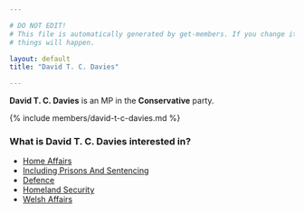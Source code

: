 ```yaml
---

# DO NOT EDIT!
# This file is automatically generated by get-members. If you change it, bad
# things will happen.

layout: default
title: "David T. C. Davies"

---
```


**David T. C. Davies** is an MP in the **Conservative** party.

{% include members/david-t-c-davies.md %}

### What is David T. C. Davies interested in?


* [Home Affairs](/interests/home-affairs.html)
* [Including Prisons And Sentencing](/interests/including-prisons-and-sentencing.html)
* [Defence](/interests/defence.html)
* [Homeland Security](/interests/homeland-security.html)
* [Welsh Affairs](/interests/welsh-affairs.html)
